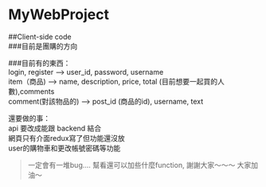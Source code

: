 # MyWebProject #
##Client-side code </br>
###目前是團購的方向 </br>

###目前有的東西：</br>
login, register --> user_id, password, username </br>
item（商品)  --> name, description, price, total (目前想要一起買的人數),comments </br>
comment(對該物品的) --> post_id (商品的id), username, text </br>

還要做的事： </br>
api 要改成能跟 backend 結合 </br>
網頁只有介面redux寫了但功能還沒放 </br>
user的購物車和更改帳號密碼等功能 </br>

>一定會有一堆bug....
>幫看還可以加些什麼function, 謝謝大家～～～
>大家加油～
